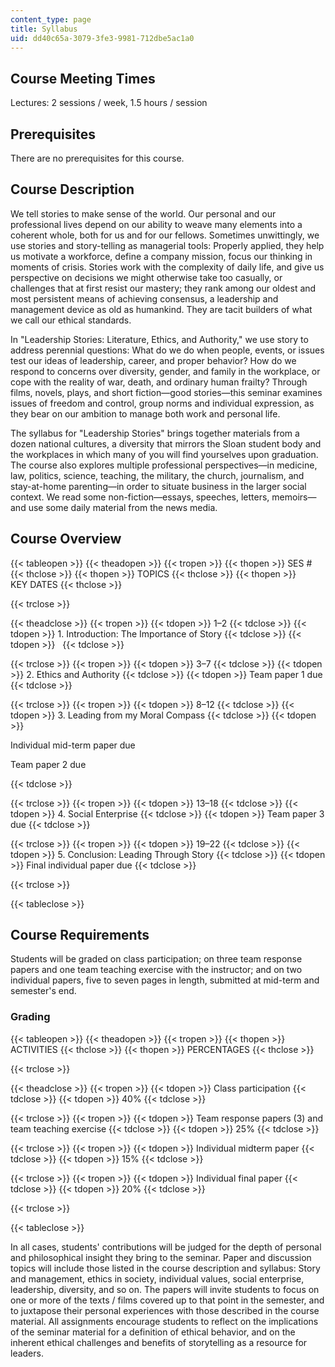 ```yaml
---
content_type: page
title: Syllabus
uid: dd40c65a-3079-3fe3-9981-712dbe5ac1a0
---
```


Course Meeting Times
--------------------

Lectures: 2 sessions / week, 1.5 hours / session

Prerequisites
-------------

There are no prerequisites for this course.

Course Description
------------------

We tell stories to make sense of the world. Our personal and our professional lives depend on our ability to weave many elements into a coherent whole, both for us and for our fellows. Sometimes unwittingly, we use stories and story-telling as managerial tools: Properly applied, they help us motivate a workforce, define a company mission, focus our thinking in moments of crisis. Stories work with the complexity of daily life, and give us perspective on decisions we might otherwise take too casually, or challenges that at first resist our mastery; they rank among our oldest and most persistent means of achieving consensus, a leadership and management device as old as humankind. They are tacit builders of what we call our ethical standards.

In "Leadership Stories: Literature, Ethics, and Authority," we use story to address perennial questions: What do we do when people, events, or issues test our ideas of leadership, career, and proper behavior? How do we respond to concerns over diversity, gender, and family in the workplace, or cope with the reality of war, death, and ordinary human frailty? Through films, novels, plays, and short fiction—good stories—this seminar examines issues of freedom and control, group norms and individual expression, as they bear on our ambition to manage both work and personal life.

The syllabus for "Leadership Stories" brings together materials from a dozen national cultures, a diversity that mirrors the Sloan student body and the workplaces in which many of you will find yourselves upon graduation. The course also explores multiple professional perspectives—in medicine, law, politics, science, teaching, the military, the church, journalism, and stay-at-home parenting—in order to situate business in the larger social context. We read some non-fiction—essays, speeches, letters, memoirs—and use some daily material from the news media.

Course Overview
---------------

{{< tableopen >}}
{{< theadopen >}}
{{< tropen >}}
{{< thopen >}}
SES #
{{< thclose >}}
{{< thopen >}}
TOPICS
{{< thclose >}}
{{< thopen >}}
KEY DATES
{{< thclose >}}

{{< trclose >}}

{{< theadclose >}}
{{< tropen >}}
{{< tdopen >}}
1–2
{{< tdclose >}}
{{< tdopen >}}
1\. Introduction: The Importance of Story
{{< tdclose >}}
{{< tdopen >}}
 
{{< tdclose >}}

{{< trclose >}}
{{< tropen >}}
{{< tdopen >}}
3–7
{{< tdclose >}}
{{< tdopen >}}
2\. Ethics and Authority
{{< tdclose >}}
{{< tdopen >}}
Team paper 1 due
{{< tdclose >}}

{{< trclose >}}
{{< tropen >}}
{{< tdopen >}}
8–12
{{< tdclose >}}
{{< tdopen >}}
3\. Leading from my Moral Compass
{{< tdclose >}}
{{< tdopen >}}


Individual mid-term paper due

Team paper 2 due


{{< tdclose >}}

{{< trclose >}}
{{< tropen >}}
{{< tdopen >}}
13–18
{{< tdclose >}}
{{< tdopen >}}
4\. Social Enterprise
{{< tdclose >}}
{{< tdopen >}}
Team paper 3 due
{{< tdclose >}}

{{< trclose >}}
{{< tropen >}}
{{< tdopen >}}
19–22
{{< tdclose >}}
{{< tdopen >}}
5\. Conclusion: Leading Through Story
{{< tdclose >}}
{{< tdopen >}}
Final individual paper due
{{< tdclose >}}

{{< trclose >}}

{{< tableclose >}}

Course Requirements
-------------------

Students will be graded on class participation; on three team response papers and one team teaching exercise with the instructor; and on two individual papers, five to seven pages in length, submitted at mid-term and semester's end.

### Grading

{{< tableopen >}}
{{< theadopen >}}
{{< tropen >}}
{{< thopen >}}
ACTIVITIES
{{< thclose >}}
{{< thopen >}}
PERCENTAGES
{{< thclose >}}

{{< trclose >}}

{{< theadclose >}}
{{< tropen >}}
{{< tdopen >}}
Class participation
{{< tdclose >}}
{{< tdopen >}}
40%
{{< tdclose >}}

{{< trclose >}}
{{< tropen >}}
{{< tdopen >}}
Team response papers (3) and team teaching exercise
{{< tdclose >}}
{{< tdopen >}}
25%
{{< tdclose >}}

{{< trclose >}}
{{< tropen >}}
{{< tdopen >}}
Individual midterm paper
{{< tdclose >}}
{{< tdopen >}}
15%
{{< tdclose >}}

{{< trclose >}}
{{< tropen >}}
{{< tdopen >}}
Individual final paper
{{< tdclose >}}
{{< tdopen >}}
20%
{{< tdclose >}}

{{< trclose >}}

{{< tableclose >}}

In all cases, students' contributions will be judged for the depth of personal and philosophical insight they bring to the seminar. Paper and discussion topics will include those listed in the course description and syllabus: Story and management, ethics in society, individual values, social enterprise, leadership, diversity, and so on. The papers will invite students to focus on one or more of the texts / films covered up to that point in the semester, and to juxtapose their personal experiences with those described in the course material. All assignments encourage students to reflect on the implications of the seminar material for a definition of ethical behavior, and on the inherent ethical challenges and benefits of storytelling as a resource for leaders.
